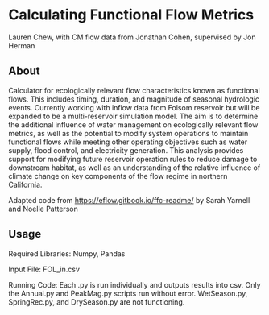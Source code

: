 # Calculating Functional Flow Metrics

Lauren Chew, with CM flow data from Jonathan Cohen, supervised by Jon Herman

## About
Calculator for ecologically relevant flow characteristics known as functional flows. This includes timing, duration, and magnitude of seasonal hydrologic events. Currently working with inflow data from Folsom reservoir but will be expanded to be  a multi-reservoir simulation model. The aim is to determine the additional influence of water management on ecologically relevant flow metrics, as well as the potential to modify system operations to maintain functional flows while meeting other operating objectives such as water supply, flood control, and electricity generation. This analysis provides support for modifying future reservoir operation rules to reduce damage to downstream habitat, as well as an understanding of the relative influence of climate change on key components of the flow regime in northern California.

Adapted code from https://eflow.gitbook.io/ffc-readme/ by Sarah Yarnell and Noelle Patterson

## Usage

Required Libraries: Numpy, Pandas

Input File: FOL_in.csv

Running Code: Each .py is run individually and outputs results into csv. Only the Annual.py and PeakMag.py scripts run without error. WetSeason.py, SpringRec.py, and DrySeason.py are not functioning.
